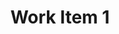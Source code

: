 ---
title: Work Item 1
class: branding
image: item-1.jpg
caption: Write Your Image Caption Here
description: Photography
sort: 1
---
